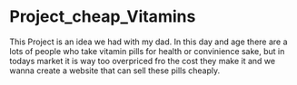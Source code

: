 # Project_cheap_Vitamins
This Project is an idea we had with my dad. In this day and age there are a lots of people who take vitamin pills for health or convinience sake, but in todays market it is way too overpriced fro the cost they make it and we wanna create a website that can sell these pills cheaply.